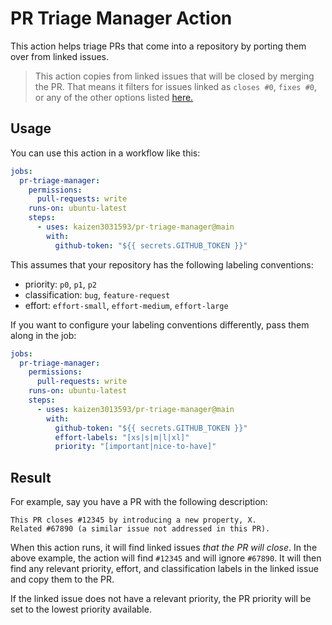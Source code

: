 # PR Triage Manager Action

This action helps triage PRs that come into a repository by porting them over
from linked issues.

> This action copies from linked issues that will be closed by merging the PR.
> That means it filters for issues linked as `closes #0`, `fixes #0`, or any of
> the other options listed
> [here.](https://docs.github.com/en/issues/tracking-your-work-with-issues/linking-a-pull-request-to-an-issue#linking-a-pull-request-to-an-issue-using-a-keyword)

## Usage

You can use this action in a workflow like this:

```yaml
jobs:
  pr-triage-manager:
    permissions:
      pull-requests: write
    runs-on: ubuntu-latest
    steps:
      - uses: kaizen3031593/pr-triage-manager@main
        with:
          github-token: "${{ secrets.GITHUB_TOKEN }}"
```

This assumes that your repository has the following labeling conventions:

- priority: `p0`, `p1`, `p2`
- classification: `bug`, `feature-request`
- effort: `effort-small`, `effort-medium`, `effort-large`

If you want to configure your labeling conventions differently, pass them along in the job:

```yaml
jobs:
  pr-triage-manager:
    permissions:
      pull-requests: write
    runs-on: ubuntu-latest
    steps:
      - uses: kaizen3013593/pr-triage-manager@main
        with:
          github-token: "${{ secrets.GITHUB_TOKEN }}"
          effort-labels: "[xs|s|m|l|xl]"
          priority: "[important|nice-to-have]"
```

## Result

For example, say you have a PR with the following description:

```
This PR closes #12345 by introducing a new property, X.
Related #67890 (a similar issue not addressed in this PR).
```

When this action runs, it will find linked issues _that the PR will close_. In the above example,
the action will find `#12345` and will ignore `#67890`. It will then find any relevant priority,
effort, and classification labels in the linked issue and copy them to the PR.

If the linked issue does not have a relevant priority, the PR priority will be set to the lowest
priority available.
